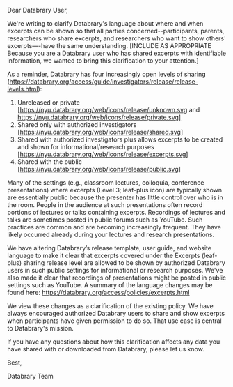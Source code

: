Dear Databrary User,

We're writing to clarify Databrary's language about where and when excerpts can be shown so that all parties concerned--participants, parents, researchers who share excerpts, and researchers who want to show others' excerpts—-have the same understanding. [INCLUDE AS APPROPRIATE Because you are a Databrary user who has shared excerpts with identifiable information, we wanted to bring this clarification to your attention.]

As a reminder, Databrary has four increasingly open levels of sharing (https://databrary.org/access/guide/investigators/release/release-levels.html):
1. Unreleased or private [https://nyu.databrary.org/web/icons/release/unknown.svg and https://nyu.databrary.org/web/icons/release/private.svg]
2. Shared only with authorized investigators [https://nyu.databrary.org/web/icons/release/shared.svg]
3. Shared with authorized investigators plus allows excerpts to be created and shown for informational/research purposes [https://nyu.databrary.org/web/icons/release/excerpts.svg]
4. Shared with the public [https://nyu.databrary.org/web/icons/release/public.svg]

Many of the settings (e.g., classroom lectures, colloquia, conference presentations) where excerpts (Level 3; leaf-plus icon) are typically shown are essentially public because the presenter has little control over who is in the room. People in the audience at such presentations often record portions of lectures or talks containing excerpts. Recordings of lectures and talks are sometimes posted in public forums such as YouTube. Such practices are common and are becoming increasingly frequent. They have likely occurred already during your lectures and research presentations.

We have altering Databrary’s release template, user guide, and website language to make it clear that excerpts covered under the Excerpts (leaf-plus) sharing release level are allowed to be shown by authorized Databrary users in such public settings for informational or research purposes. We've also made it clear that recordings of presentations might be posted in public settings such as YouTube. A summary of the language changes may be found here: <https://databrary.org/access/policies/excerpts.html>

We view these changes as a clarification of the existing policy. We have always encouraged authorized Databrary users to share and show excerpts when participants have given permission to do so. That use case is central to Databrary's mission.

If you have any questions about how this clarification affects any data you have shared with or downloaded from Databrary, please let us know.

Best,

Databrary Team
